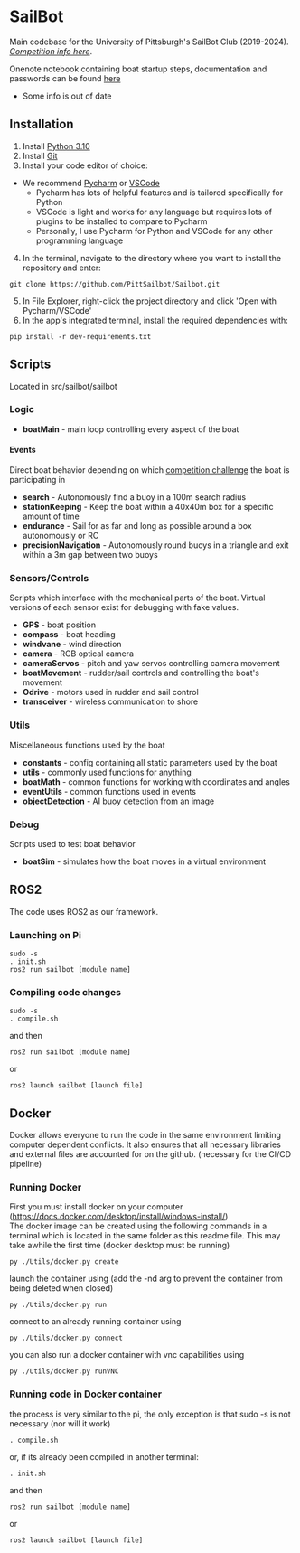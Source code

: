 # SailBot
Main codebase for the University of Pittsburgh's SailBot Club (2019-2024). *[Competition info here](https://www.sailbot.org/)*.

Onenote notebook containing boat startup steps, documentation and passwords can be found [here](https://pitt-my.sharepoint.com/:o:/r/personal/tad85_pitt_edu/Documents/Sailbot%20Stuff?d=w0d1afb3f4ab44df2b02186d8015ae380&csf=1&web=1&e=uvn9TV)
- Some info is out of date

## Installation
1. Install [Python 3.10](https://www.python.org/downloads/release/python-31011/)
2. Install [Git](https://git-scm.com/downloads)
3. Install your code editor of choice:
- We recommend [Pycharm](https://www.jetbrains.com/pycharm/download/#section=windows) or [VSCode](https://code.visualstudio.com/download)
  - Pycharm has lots of helpful features and is tailored specifically for Python
  - VSCode is light and works for any language but requires lots of plugins to be installed to compare to Pycharm
  - Personally, I use Pycharm for Python and VSCode for any other programming language

4. In the terminal, navigate to the directory where you want to install the repository and enter:
```
git clone https://github.com/PittSailbot/Sailbot.git
```
5. In File Explorer, right-click the project directory and click 'Open with Pycharm/VSCode'
6. In the app's integrated terminal, install the required dependencies with:
```
pip install -r dev-requirements.txt
```

## Scripts
Located in src/sailbot/sailbot
### Logic
- **boatMain** - main loop controlling every aspect of the boat

#### Events
Direct boat behavior depending on which [competition challenge](https://www.sailbot.org/wp-content/uploads/2022/05/SailBot-2022-Events.pdf) the boat is participating in
- **search** - Autonomously find a buoy in a 100m search radius
- **stationKeeping** - Keep the boat within a 40x40m box for a specific amount of time
- **endurance** - Sail for as far and long as possible around a box autonomously or RC
- **precisionNavigation** - Autonomously round buoys in a triangle and exit within a 3m gap between two buoys

### Sensors/Controls
Scripts which interface with the mechanical parts of the boat. Virtual versions of each sensor exist for debugging with fake values.
- **GPS** - boat position
- **compass** - boat heading
- **windvane** - wind direction
- **camera** - RGB optical camera
- **cameraServos** - pitch and yaw servos controlling camera movement
- **boatMovement** - rudder/sail controls and controlling the boat's movement
- **Odrive** - motors used in rudder and sail control
- **transceiver** - wireless communication to shore

### Utils
Miscellaneous functions used by the boat
- **constants** - config containing all static parameters used by the boat
- **utils** - commonly used functions for anything
- **boatMath** - common functions for working with coordinates and angles
- **eventUtils** - common functions used in events
- **objectDetection** - AI buoy detection from an image

### Debug
Scripts used to test boat behavior
- **boatSim** - simulates how the boat moves in a virtual environment

## ROS2
The code uses ROS2 as our framework.
### Launching on Pi
```
sudo -s
. init.sh
ros2 run sailbot [module name]
```

### Compiling code changes
```
sudo -s
. compile.sh
```
and then
```
ros2 run sailbot [module name]
```
or
```
ros2 launch sailbot [launch file]
```

## Docker
Docker allows everyone to run the code in the same environment limiting computer dependent conflicts. It also ensures that all necessary libraries and external files are accounted for on the github. (necessary for the CI/CD pipeline)

### Running Docker
First you must install docker on your computer  
(https://docs.docker.com/desktop/install/windows-install/)  
The docker image can be created using the following commands in a terminal which is located in the same folder as this readme file. This may take awhile the first time (docker desktop must be running)
```
py ./Utils/docker.py create
```
launch the container using (add the -nd arg to prevent the container from being deleted when closed)
```
py ./Utils/docker.py run
```
connect to an already running container using
```
py ./Utils/docker.py connect
```
you can also run a docker container with vnc capabilities using 
```
py ./Utils/docker.py runVNC
```

### Running code in Docker container
the process is very similar to the pi, the only exception is that sudo -s is not necessary (nor will it work)
```
. compile.sh
```
or, if its already been compiled in another terminal:
```
. init.sh
```
and then
```
ros2 run sailbot [module name]
```
or
```
ros2 launch sailbot [launch file]
```

